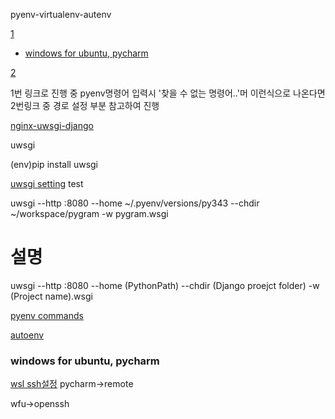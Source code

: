 pyenv-virtualenv-autenv

[1](http://gyus.me/?p=475)

-	[windows for ubuntu, pycharm](#windows-for-ubuntu-pycharm)

[2](http://yujuwon.tistory.com/entry/pyenv-%EC%84%A4%EC%B9%98%ED%95%98%EA%B8%B0)

1번 링크로 진행 중 pyenv명령어 입력시 '찾을 수 없는 명령어..'머 이런식으로 나온다면 2번링크 중 경로 설정 부분 참고하여 진행

[nginx-uwsgi-django](http://brownbears.tistory.com/16#recentComments)

uwsgi

(env)pip install uwsgi

[uwsgi setting](http://arcanelux.tistory.com/entry/Ubuntu1404-Nginx-uWSGI-MySQL-Nodejs-npm-Bower-Django-%EC%84%A4%EC%A0%95)
test

uwsgi --http :8080 --home ~/.pyenv/versions/py343 --chdir ~/workspace/pygram -w pygram.wsgi
# 설명
uwsgi --http :8080 --home (PythonPath) --chdir (Django proejct folder) -w (Project name).wsgi


[pyenv commands](https://leop0ld.github.io/python-development-setting/)

[autoenv](https://leop0ld.github.io/python-development-setting/)

### windows for ubuntu, pycharm

[wsl ssh설정](http://jnuxy.tistory.com/2) pycharm->remote

wfu->openssh
